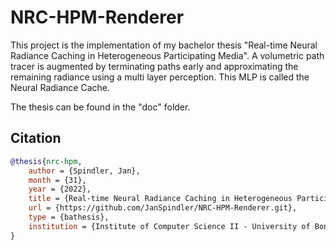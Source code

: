 # NRC-HPM-Renderer

This project is the implementation of my bachelor thesis "Real-time Neural Radiance Caching in Heterogeneous Participating Media". A volumetric path tracer is augmented by terminating paths early and approximating the remaining radiance using a multi layer perception. This MLP is called the Neural Radiance Cache.

The thesis can be found in the "doc" folder.

## Citation

```bibtex
@thesis{nrc-hpm,
	author = {Spindler, Jan},
	month = {31},
	year = {2022},
	title = {Real-time Neural Radiance Caching in Heterogeneous Participating Media},
	url = {https://github.com/JanSpindler/NRC-HPM-Renderer.git},
	type = {bathesis},
	institution = {Institute of Computer Science II - University of Bonn}
}
```
